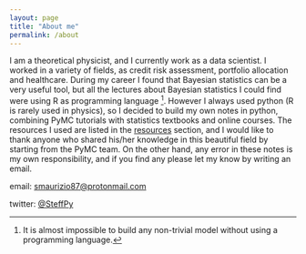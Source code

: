 ```yaml
---
layout: page
title: "About me"
permalink: /about
---
```

I am a theoretical physicist, and I currently work as a data scientist. I worked in a variety of fields, as credit risk assessment, portfolio allocation and healthcare.
During my career I found that Bayesian statistics can be a very useful tool, but all the lectures about Bayesian statistics I could find were using R as programming language [^1].
However I always used python (R is rarely used in physics), so I decided to build my own notes in python, combining PyMC tutorials with statistics textbooks and online courses.
The resources I used are listed in the [resources](/links) section, and I would like to thank anyone who shared his/her knowledge in this beautiful field by starting from the PyMC
team. On the other hand, any error in these notes is my own responsibility, and if you find any please let my know by writing an email.


email: [smaurizio87@protonmail.com](mailto:smaurizio87@protonmail.com)

twitter: [@SteffPy](https://twitter.com/SteffPy)

[^1]: It is almost impossible to build any non-trivial model without using a programming language.
